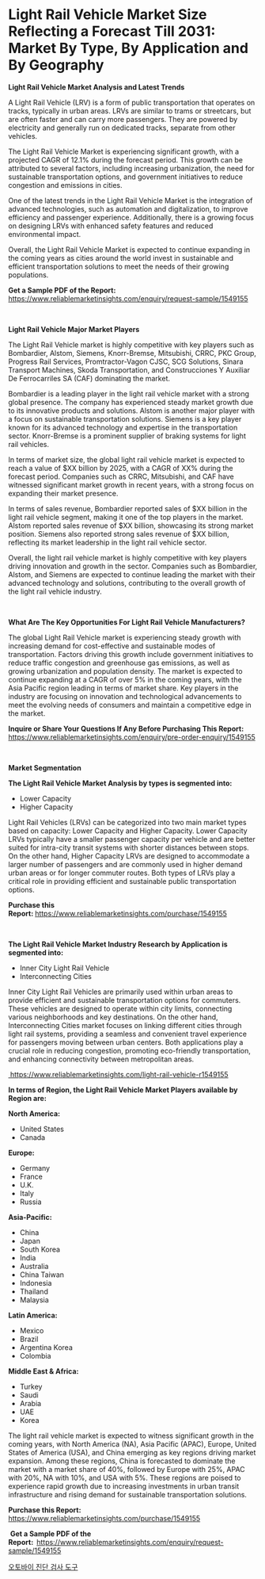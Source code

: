 <p><h1>Light Rail Vehicle Market Size Reflecting a Forecast Till 2031: Market By Type, By Application and By Geography</h1></p><p><strong>Light Rail Vehicle Market Analysis and Latest Trends</strong></p>
<p><p>A Light Rail Vehicle (LRV) is a form of public transportation that operates on tracks, typically in urban areas. LRVs are similar to trams or streetcars, but are often faster and can carry more passengers. They are powered by electricity and generally run on dedicated tracks, separate from other vehicles.</p><p>The Light Rail Vehicle Market is experiencing significant growth, with a projected CAGR of 12.1% during the forecast period. This growth can be attributed to several factors, including increasing urbanization, the need for sustainable transportation options, and government initiatives to reduce congestion and emissions in cities.</p><p>One of the latest trends in the Light Rail Vehicle Market is the integration of advanced technologies, such as automation and digitalization, to improve efficiency and passenger experience. Additionally, there is a growing focus on designing LRVs with enhanced safety features and reduced environmental impact.</p><p>Overall, the Light Rail Vehicle Market is expected to continue expanding in the coming years as cities around the world invest in sustainable and efficient transportation solutions to meet the needs of their growing populations.</p></p>
<p><strong>Get a Sample PDF of the Report:&nbsp;</strong> <a href="https://www.reliablemarketinsights.com/enquiry/request-sample/1549155">https://www.reliablemarketinsights.com/enquiry/request-sample/1549155</a></p>
<p>&nbsp;</p>
<p><strong>Light Rail Vehicle Major Market Players</strong></p>
<p><p>The Light Rail Vehicle market is highly competitive with key players such as Bombardier, Alstom, Siemens, Knorr-Bremse, Mitsubishi, CRRC, PKC Group, Progress Rail Services, Promtractor-Vagon CJSC, SCG Solutions, Sinara Transport Machines, Skoda Transportation, and Construcciones Y Auxiliar De Ferrocarriles SA (CAF) dominating the market.</p><p>Bombardier is a leading player in the light rail vehicle market with a strong global presence. The company has experienced steady market growth due to its innovative products and solutions. Alstom is another major player with a focus on sustainable transportation solutions. Siemens is a key player known for its advanced technology and expertise in the transportation sector. Knorr-Bremse is a prominent supplier of braking systems for light rail vehicles.</p><p>In terms of market size, the global light rail vehicle market is expected to reach a value of $XX billion by 2025, with a CAGR of XX% during the forecast period. Companies such as CRRC, Mitsubishi, and CAF have witnessed significant market growth in recent years, with a strong focus on expanding their market presence.</p><p>In terms of sales revenue, Bombardier reported sales of $XX billion in the light rail vehicle segment, making it one of the top players in the market. Alstom reported sales revenue of $XX billion, showcasing its strong market position. Siemens also reported strong sales revenue of $XX billion, reflecting its market leadership in the light rail vehicle sector.</p><p>Overall, the light rail vehicle market is highly competitive with key players driving innovation and growth in the sector. Companies such as Bombardier, Alstom, and Siemens are expected to continue leading the market with their advanced technology and solutions, contributing to the overall growth of the light rail vehicle industry.</p></p>
<p>&nbsp;</p>
<p><strong>What Are The Key Opportunities For Light Rail Vehicle Manufacturers?</strong></p>
<p><p>The global Light Rail Vehicle market is experiencing steady growth with increasing demand for cost-effective and sustainable modes of transportation. Factors driving this growth include government initiatives to reduce traffic congestion and greenhouse gas emissions, as well as growing urbanization and population density. The market is expected to continue expanding at a CAGR of over 5% in the coming years, with the Asia Pacific region leading in terms of market share. Key players in the industry are focusing on innovation and technological advancements to meet the evolving needs of consumers and maintain a competitive edge in the market.</p></p>
<p><strong>Inquire or Share Your Questions If Any Before Purchasing This Report:</strong> <a href="https://www.reliablemarketinsights.com/enquiry/pre-order-enquiry/1549155">https://www.reliablemarketinsights.com/enquiry/pre-order-enquiry/1549155</a></p>
<p>&nbsp;</p>
<p><strong>Market Segmentation</strong></p>
<p><strong>The Light Rail Vehicle Market Analysis by types is segmented into:</strong></p>
<p><ul><li>Lower Capacity</li><li>Higher Capacity</li></ul></p>
<p><p>Light Rail Vehicles (LRVs) can be categorized into two main market types based on capacity: Lower Capacity and Higher Capacity. Lower Capacity LRVs typically have a smaller passenger capacity per vehicle and are better suited for intra-city transit systems with shorter distances between stops. On the other hand, Higher Capacity LRVs are designed to accommodate a larger number of passengers and are commonly used in higher demand urban areas or for longer commuter routes. Both types of LRVs play a critical role in providing efficient and sustainable public transportation options.</p></p>
<p><strong>Purchase this Report:&nbsp;</strong><a href="https://www.reliablemarketinsights.com/purchase/1549155">https://www.reliablemarketinsights.com/purchase/1549155</a></p>
<p>&nbsp;</p>
<p><strong>The Light Rail Vehicle Market Industry Research by Application is segmented into:</strong></p>
<p><ul><li>Inner City Light Rail Vehicle</li><li>Interconnecting Cities</li></ul></p>
<p><p>Inner City Light Rail Vehicles are primarily used within urban areas to provide efficient and sustainable transportation options for commuters. These vehicles are designed to operate within city limits, connecting various neighborhoods and key destinations. On the other hand, Interconnecting Cities market focuses on linking different cities through light rail systems, providing a seamless and convenient travel experience for passengers moving between urban centers. Both applications play a crucial role in reducing congestion, promoting eco-friendly transportation, and enhancing connectivity between metropolitan areas.</p></p>
<p><a href="https://www.reliablemarketinsights.com/light-rail-vehicle-r1549155">&nbsp;https://www.reliablemarketinsights.com/light-rail-vehicle-r1549155</a></p>
<p><strong>In terms of Region, the Light Rail Vehicle Market Players available by Region are:</strong></p>
<p>
    <p> <strong> North America: </strong>
        <ul>
            <li>United States</li>
            <li>Canada</li>
        </ul>
        </p> 
    <p> <strong> Europe: </strong>
        <ul>
            <li>Germany</li>
            <li>France</li>
            <li>U.K.</li>
            <li>Italy</li>
            <li>Russia</li>
        </ul>
        </p> 
    <p> <strong> Asia-Pacific: </strong>
        <ul>
            <li>China</li>
            <li>Japan</li>
            <li>South Korea</li>
            <li>India</li>
            <li>Australia</li>
            <li>China Taiwan</li>
            <li>Indonesia</li>
            <li>Thailand</li>
            <li>Malaysia</li>
        </ul>
        </p> 
    <p> <strong> Latin America: </strong>
        <ul>
            <li>Mexico</li>
            <li>Brazil</li>
            <li>Argentina Korea</li>
            <li>Colombia</li>
        </ul>
        </p> 
    <p> <strong> Middle East & Africa: </strong>
        <ul>
            <li>Turkey</li>
            <li>Saudi</li>
            <li>Arabia</li>
            <li>UAE</li>
            <li>Korea</li>
        </ul>
    </p>
    </p>
<p><p>The light rail vehicle market is expected to witness significant growth in the coming years, with North America (NA), Asia Pacific (APAC), Europe, United States of America (USA), and China emerging as key regions driving market expansion. Among these regions, China is forecasted to dominate the market with a market share of 40%, followed by Europe with 25%, APAC with 20%, NA with 10%, and USA with 5%. These regions are poised to experience rapid growth due to increasing investments in urban transit infrastructure and rising demand for sustainable transportation solutions.</p></p>
<p><strong>Purchase this Report: </strong><a href="https://www.reliablemarketinsights.com/purchase/1549155">https://www.reliablemarketinsights.com/purchase/1549155</a></p>
<p>&nbsp;<strong>Get a Sample PDF of the Report:&nbsp;&nbsp;</strong><a href="https://www.reliablemarketinsights.com/enquiry/request-sample/1549155">https://www.reliablemarketinsights.com/enquiry/request-sample/1549155</a></p>
<p><strong></strong></p>
<p><p><a href="https://github.com/hzumrdvas204296/Market-Research-Report-List-3/blob/main/38256404172.md">오토바이 진단 검사 도구</a></p></p>